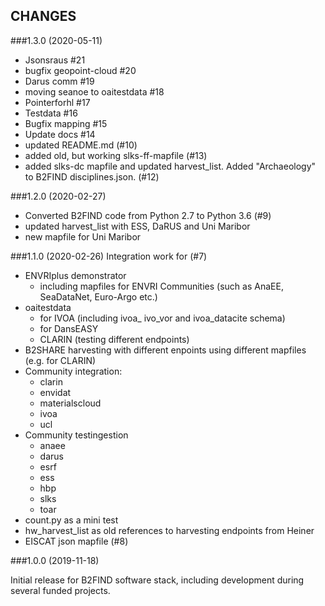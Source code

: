 ## CHANGES 

###1.3.0 (2020-05-11)
* Jsonsraus #21
* bugfix geopoint-cloud #20
* Darus comm #19
* moving seanoe to oaitestdata #18
* Pointerforhl #17
* Testdata #16
* Bugfix mapping #15
* Update docs #14
* updated README.md (#10)
* added old, but working slks-ff-mapfile (#13)
* added slks-dc mapfile and updated harvest_list. Added "Archaeology" to B2FIND disciplines.json. (#12) 

###1.2.0 (2020-02-27)
* Converted B2FIND code from Python 2.7 to Python 3.6 (#9)
* updated harvest_list with ESS, DaRUS and Uni Maribor
* new mapfile for Uni Maribor

###1.1.0 (2020-02-26)
Integration work for (#7)
+ ENVRIplus demonstrator 
  - including mapfiles for ENVRI Communities (such as AnaEE, SeaDataNet, Euro-Argo etc.)
+ oaitestdata 
  - for IVOA (including ivoa_ ivo_vor and ivoa_datacite schema)
  - for DansEASY
  - CLARIN (testing different endpoints)
+ B2SHARE harvesting with different enpoints using different mapfiles (e.g. for CLARIN)
+ Community integration:
  - clarin
  - envidat
  - materialscloud
  - ivoa
  - ucl
+ Community testingestion
  - anaee
  - darus
  - esrf
  - ess
  - hbp
  - slks
  - toar
+ count.py as a mini test
+ hw_harvest_list as old references to harvesting endpoints from Heiner
+ EISCAT json mapfile (#8)

###1.0.0 (2019-11-18)

Initial release for B2FIND software stack, including development during several funded projects.  
